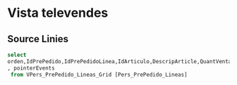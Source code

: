 # Vista televendes

## Source Linies

```sql
select 
orden,IdPrePedido,IdPrePedidoLinea,IdArticulo,DescripArticle,QuantVenta,cantidad,TipoUnidad,Precio,TipoObservacion,Observacion,UltPrecio,UltVenta,StockCalc,Color,ColorPrecio,Cursiva,Tachado,TotalCantidad,KGPres,TotalPrecio,IdTipoUnidadPres,TipoCantidad,PermiteKGS,PermitePEC,PermiteFDO,PrecioT1,PrecioT2,PrecioT3,PrecioT4,PrecioT5,PreuCost
, pointerEvents
 from VPers_PrePedido_Lineas_Grid [Pers_PrePedido_Lineas]
```

<SqlViewer file="puignau\CRM\view_televendes\VPers_PrePedido_Lineas_Grid.sql"/>
